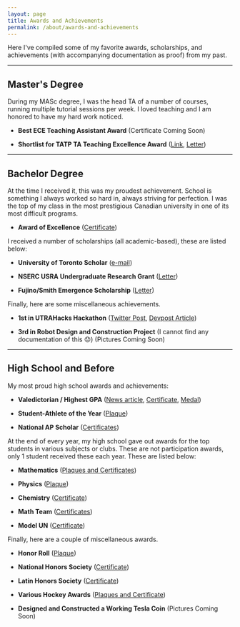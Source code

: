 ```yaml
---
layout: page
title: Awards and Achievements
permalink: /about/awards-and-achievements
---
```


Here I've compiled some of my favorite awards, scholarships, and achievements (with accompanying documentation as proof) from my past.

---

## Master's Degree

During my MASc degree, I was the head TA of a number of courses, running multiple tutorial sessions per week. I loved teaching and I am honored to have my hard work noticed.

* **Best ECE Teaching Assistant Award** (Certificate Coming Soon)

* **Shortlist for TATP TA Teaching Excellence Award** (<a href="https://tatp.utoronto.ca/awards/current-winners/" target="_blank">Link</a>, <a href="/files/awards/MASc/TATP TA Excellence Award Shortlist.pdf" target="_blank">Letter</a>)

---

## Bachelor Degree

At the time I received it, this was my proudest achievement. School is something I always worked so hard in, always striving for perfection. I was the top of my class in the most prestigious Canadian university in one of its most difficult programs.

* **Award of Excellence** (<a href="/files/awards/undergrad/Award of Excellence.pdf" target="_blank">Certificate</a>)

I received a number of scholarships (all academic-based), these are listed below:

* **University of Toronto Scholar** (<a href="/files/awards/scholarships/Unversity of Toronto Scholar.pdf" target="_blank">e-mail</a>)

* **NSERC USRA Undergraduate Research Grant** (<a href="/files/awards/scholarships/NSERC USRA Grant.pdf" target="_blank">Letter</a>)

* **Fujino/Smith Emergence Scholarship** (<a href="/files/awards/scholarships/Fujino Smith Emergence Scholarship.pdf" target="_blank">Letter</a>)


Finally, here are some miscellaneous achievements.

* **1st in UTRAHacks Hackathon** (<a href="https://twitter.com/uoftengineering/status/1059490623424786434?lang=en" target="_blank">Twitter Post</a>, <a href="https://devpost.com/software/keys-to-success" target="_blank">Devpost Article</a>)

* **3rd in Robot Design and Construction Project** (I cannot find any documentation of this 😞) (Pictures Coming Soon)

---

## High School and Before

My most proud high school awards and achievements:

* **Valedictorian / Highest GPA** (<a href="https://www.fosters.com/story/news/education/2017/05/17/st-thomas-aquinas-announces-top-10/20900104007/" target="_blank">News article</a>, <a href="/files/awards/high school/Valedictorian Senate Letter.pdf" target="_blank">Certificate</a>, <a href="/files/awards/high school/Valedictorian Medal.pdf" target="_blank">Medal</a>)

* **Student-Athlete of the Year** (<a href="/files/awards/sports/Student Athlete of the Year.pdf" target="_blank">Plaque</a>)

* **National AP Scholar** (<a href="/files/awards/high school/National AP Scholar Award.pdf" target="_blank">Certificates</a>)



At the end of every year, my high school gave out awards for the top students in various subjects or clubs. These are not participation awards, only 1 student received these each year. These are listed below:

* **Mathematics** (<a href="/files/awards/high school/Mathematics.pdf" target="_blank">Plaques and Certificates</a>)

* **Physics** (<a href="/files/awards/high school/Physics.pdf" target="_blank">Plaque</a>)

* **Chemistry** (<a href="/files/awards/high school/Chemistry.pdf" target="_blank">Certificate</a>)

* **Math Team** (<a href="/files/awards/high school/Math Team.pdf" target="_blank">Certificates</a>)

* **Model UN** (<a href="/files/awards/high school/Model UN.pdf" target="_blank">Certificate</a>)

Finally, here are a couple of miscellaneous awards.

* **Honor Roll** (<a href="/files/awards/high school/Honor Roll.pdf" target="_blank">Plaque</a>)

* **National Honors Society** (<a href="/files/awards/high school/National Honors Society.pdf" target="_blank">Certificate</a>)

* **Latin Honors Society** (<a href="/files/awards/high school/Latin Honors Society.pdf" target="_blank">Certificate</a>)

* **Various Hockey Awards** (<a href="/files/awards/sports/Hockey Awards.pdf" target="_blank">Plaques and Certificate</a>)

* **Designed and Constructed a Working Tesla Coin** (Pictures Coming Soon)